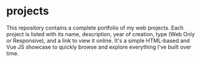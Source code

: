 # projects
This repository contains a complete portfolio of my web projects. Each project is listed with its name, description, year of creation, type (Web Only or Responsive), and a link to view it online. It's a simple HTML-based and Vue JS showcase to quickly browse and explore everything I've built over time.
